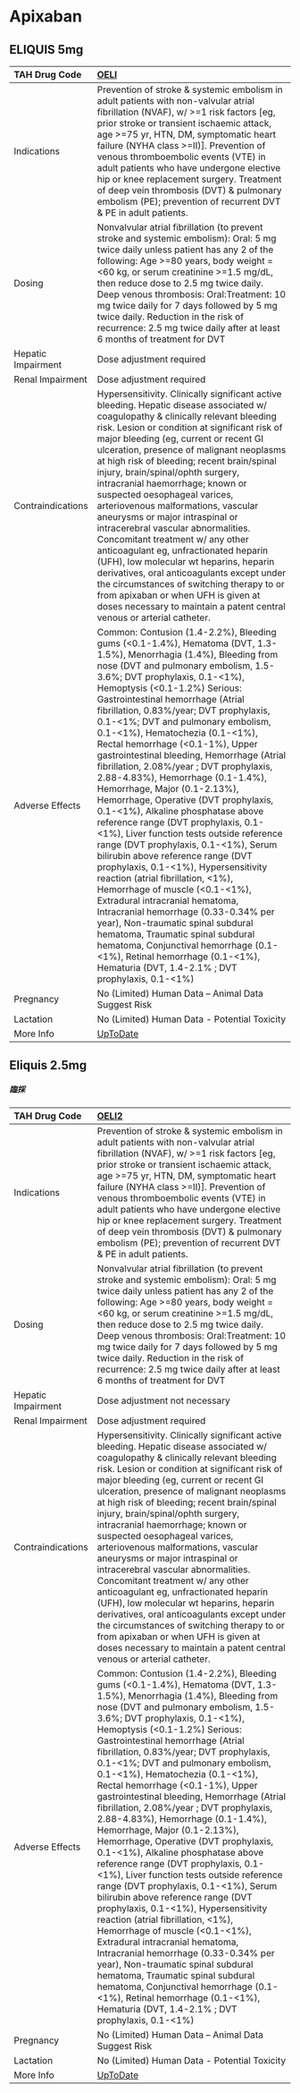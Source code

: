 # Apixaban

## ELIQUIS 5mg

| TAH Drug Code      | [OELI](https://www.tahsda.org.tw/drugs/hissearch.php?drug_code=OELI)                                                                                                                                                                                                                                                                                                                                                                                                                                                                                                                                                                                                                                                                                                                                                                                                                                                                                                                                                                                                                                                                                                                                                            |
|:-------------------|:--------------------------------------------------------------------------------------------------------------------------------------------------------------------------------------------------------------------------------------------------------------------------------------------------------------------------------------------------------------------------------------------------------------------------------------------------------------------------------------------------------------------------------------------------------------------------------------------------------------------------------------------------------------------------------------------------------------------------------------------------------------------------------------------------------------------------------------------------------------------------------------------------------------------------------------------------------------------------------------------------------------------------------------------------------------------------------------------------------------------------------------------------------------------------------------------------------------------------------|
| Indications        | Prevention of stroke & systemic embolism in adult patients with non-valvular atrial fibrillation (NVAF), w/ >=1 risk factors [eg, prior stroke or transient ischaemic attack, age >=75 yr, HTN, DM, symptomatic heart failure (NYHA class >=II)]. Prevention of venous thromboembolic events (VTE) in adult patients who have undergone elective hip or knee replacement surgery. Treatment of deep vein thrombosis (DVT) & pulmonary embolism (PE); prevention of recurrent DVT & PE in adult patients.                                                                                                                                                                                                                                                                                                                                                                                                                                                                                                                                                                                                                                                                                                                        |
| Dosing             | Nonvalvular atrial fibrillation (to prevent stroke and systemic embolism): Oral: 5 mg twice daily unless patient has any 2 of the following: Age >=80 years, body weight =<60 kg, or serum creatinine >=1.5 mg/dL, then reduce dose to 2.5 mg twice daily. Deep venous thrombosis: Oral:Treatment: 10 mg twice daily for 7 days followed by 5 mg twice daily. Reduction in the risk of recurrence: 2.5 mg twice daily after at least 6 months of treatment for DVT                                                                                                                                                                                                                                                                                                                                                                                                                                                                                                                                                                                                                                                                                                                                                              |
| Hepatic Impairment | Dose adjustment required                                                                                                                                                                                                                                                                                                                                                                                                                                                                                                                                                                                                                                                                                                                                                                                                                                                                                                                                                                                                                                                                                                                                                                                                        |
| Renal Impairment   | Dose adjustment required                                                                                                                                                                                                                                                                                                                                                                                                                                                                                                                                                                                                                                                                                                                                                                                                                                                                                                                                                                                                                                                                                                                                                                                                        |
| Contraindications  | Hypersensitivity. Clinically significant active bleeding. Hepatic disease associated w/ coagulopathy & clinically relevant bleeding risk. Lesion or condition at significant risk of major bleeding (eg, current or recent GI ulceration, presence of malignant neoplasms at high risk of bleeding; recent brain/spinal injury, brain/spinal/ophth surgery, intracranial haemorrhage; known or suspected oesophageal varices, arteriovenous malformations, vascular aneurysms or major intraspinal or intracerebral vascular abnormalities. Concomitant treatment w/ any other anticoagulant eg, unfractionated heparin (UFH), low molecular wt heparins, heparin derivatives, oral anticoagulants except under the circumstances of switching therapy to or from apixaban or when UFH is given at doses necessary to maintain a patent central venous or arterial catheter.                                                                                                                                                                                                                                                                                                                                                    |
| Adverse Effects    | Common: Contusion (1.4-2.2%), Bleeding gums (<0.1-1.4%), Hematoma (DVT, 1.3-1.5%), Menorrhagia (1.4%), Bleeding from nose (DVT and pulmonary embolism, 1.5-3.6%; DVT prophylaxis, 0.1-<1%), Hemoptysis (<0.1-1.2%) Serious: Gastrointestinal hemorrhage (Atrial fibrillation, 0.83%/year; DVT prophylaxis, 0.1-<1%; DVT and pulmonary embolism, 0.1-<1%), Hematochezia (0.1-<1%), Rectal hemorrhage (<0.1-1%), Upper gastrointestinal bleeding, Hemorrhage (Atrial fibrillation, 2.08%/year ; DVT prophylaxis, 2.88-4.83%), Hemorrhage (0.1-1.4%), Hemorrhage, Major (0.1-2.13%), Hemorrhage, Operative (DVT prophylaxis, 0.1-<1%), Alkaline phosphatase above reference range (DVT prophylaxis, 0.1-<1%), Liver function tests outside reference range (DVT prophylaxis, 0.1-<1%), Serum bilirubin above reference range (DVT prophylaxis, 0.1-<1%), Hypersensitivity reaction (atrial fibrillation, <1%), Hemorrhage of muscle (<0.1-<1%), Extradural intracranial hematoma, Intracranial hemorrhage (0.33-0.34% per year), Non-traumatic spinal subdural hematoma, Traumatic spinal subdural hematoma, Conjunctival hemorrhage (0.1-<1%), Retinal hemorrhage (0.1-<1%), Hematuria (DVT, 1.4-2.1% ; DVT prophylaxis, 0.1-<1%) |
| Pregnancy          | No (Limited) Human Data – Animal Data Suggest Risk                                                                                                                                                                                                                                                                                                                                                                                                                                                                                                                                                                                                                                                                                                                                                                                                                                                                                                                                                                                                                                                                                                                                                                              |
| Lactation          | No (Limited) Human Data - Potential Toxicity                                                                                                                                                                                                                                                                                                                                                                                                                                                                                                                                                                                                                                                                                                                                                                                                                                                                                                                                                                                                                                                                                                                                                                                    |
| More Info          | [UpToDate](https://www.uptodate.com/contents/apixaban-drug-information)                                                                                                                                                                                                                                                                                                                                                                                                                                                                                                                                                                                                                                                                                                                                                                                                                                                                                                                                                                                                                                                                                                                                                         |

## Eliquis 2.5mg

##### 臨採

| TAH Drug Code      | [OELI2](https://www.tahsda.org.tw/drugs/hissearch.php?drug_code=OELI2)                                                                                                                                                                                                                                                                                                                                                                                                                                                                                                                                                                                                                                                                                                                                                                                                                                                                                                                                                                                                                                                                                                                                                          |
|:-------------------|:--------------------------------------------------------------------------------------------------------------------------------------------------------------------------------------------------------------------------------------------------------------------------------------------------------------------------------------------------------------------------------------------------------------------------------------------------------------------------------------------------------------------------------------------------------------------------------------------------------------------------------------------------------------------------------------------------------------------------------------------------------------------------------------------------------------------------------------------------------------------------------------------------------------------------------------------------------------------------------------------------------------------------------------------------------------------------------------------------------------------------------------------------------------------------------------------------------------------------------|
| Indications        | Prevention of stroke & systemic embolism in adult patients with non-valvular atrial fibrillation (NVAF), w/ >=1 risk factors [eg, prior stroke or transient ischaemic attack, age >=75 yr, HTN, DM, symptomatic heart failure (NYHA class >=II)]. Prevention of venous thromboembolic events (VTE) in adult patients who have undergone elective hip or knee replacement surgery. Treatment of deep vein thrombosis (DVT) & pulmonary embolism (PE); prevention of recurrent DVT & PE in adult patients.                                                                                                                                                                                                                                                                                                                                                                                                                                                                                                                                                                                                                                                                                                                        |
| Dosing             | Nonvalvular atrial fibrillation (to prevent stroke and systemic embolism): Oral: 5 mg twice daily unless patient has any 2 of the following: Age >=80 years, body weight =<60 kg, or serum creatinine >=1.5 mg/dL, then reduce dose to 2.5 mg twice daily. Deep venous thrombosis: Oral:Treatment: 10 mg twice daily for 7 days followed by 5 mg twice daily. Reduction in the risk of recurrence: 2.5 mg twice daily after at least 6 months of treatment for DVT                                                                                                                                                                                                                                                                                                                                                                                                                                                                                                                                                                                                                                                                                                                                                              |
| Hepatic Impairment | Dose adjustment not necessary                                                                                                                                                                                                                                                                                                                                                                                                                                                                                                                                                                                                                                                                                                                                                                                                                                                                                                                                                                                                                                                                                                                                                                                                   |
| Renal Impairment   | Dose adjustment required                                                                                                                                                                                                                                                                                                                                                                                                                                                                                                                                                                                                                                                                                                                                                                                                                                                                                                                                                                                                                                                                                                                                                                                                        |
| Contraindications  | Hypersensitivity. Clinically significant active bleeding. Hepatic disease associated w/ coagulopathy & clinically relevant bleeding risk. Lesion or condition at significant risk of major bleeding (eg, current or recent GI ulceration, presence of malignant neoplasms at high risk of bleeding; recent brain/spinal injury, brain/spinal/ophth surgery, intracranial haemorrhage; known or suspected oesophageal varices, arteriovenous malformations, vascular aneurysms or major intraspinal or intracerebral vascular abnormalities. Concomitant treatment w/ any other anticoagulant eg, unfractionated heparin (UFH), low molecular wt heparins, heparin derivatives, oral anticoagulants except under the circumstances of switching therapy to or from apixaban or when UFH is given at doses necessary to maintain a patent central venous or arterial catheter.                                                                                                                                                                                                                                                                                                                                                    |
| Adverse Effects    | Common: Contusion (1.4-2.2%), Bleeding gums (<0.1-1.4%), Hematoma (DVT, 1.3-1.5%), Menorrhagia (1.4%), Bleeding from nose (DVT and pulmonary embolism, 1.5-3.6%; DVT prophylaxis, 0.1-<1%), Hemoptysis (<0.1-1.2%) Serious: Gastrointestinal hemorrhage (Atrial fibrillation, 0.83%/year; DVT prophylaxis, 0.1-<1%; DVT and pulmonary embolism, 0.1-<1%), Hematochezia (0.1-<1%), Rectal hemorrhage (<0.1-1%), Upper gastrointestinal bleeding, Hemorrhage (Atrial fibrillation, 2.08%/year ; DVT prophylaxis, 2.88-4.83%), Hemorrhage (0.1-1.4%), Hemorrhage, Major (0.1-2.13%), Hemorrhage, Operative (DVT prophylaxis, 0.1-<1%), Alkaline phosphatase above reference range (DVT prophylaxis, 0.1-<1%), Liver function tests outside reference range (DVT prophylaxis, 0.1-<1%), Serum bilirubin above reference range (DVT prophylaxis, 0.1-<1%), Hypersensitivity reaction (atrial fibrillation, <1%), Hemorrhage of muscle (<0.1-<1%), Extradural intracranial hematoma, Intracranial hemorrhage (0.33-0.34% per year), Non-traumatic spinal subdural hematoma, Traumatic spinal subdural hematoma, Conjunctival hemorrhage (0.1-<1%), Retinal hemorrhage (0.1-<1%), Hematuria (DVT, 1.4-2.1% ; DVT prophylaxis, 0.1-<1%) |
| Pregnancy          | No (Limited) Human Data – Animal Data Suggest Risk                                                                                                                                                                                                                                                                                                                                                                                                                                                                                                                                                                                                                                                                                                                                                                                                                                                                                                                                                                                                                                                                                                                                                                              |
| Lactation          | No (Limited) Human Data - Potential Toxicity                                                                                                                                                                                                                                                                                                                                                                                                                                                                                                                                                                                                                                                                                                                                                                                                                                                                                                                                                                                                                                                                                                                                                                                    |
| More Info          | [UpToDate](https://www.uptodate.com/contents/apixaban-drug-information)                                                                                                                                                                                                                                                                                                                                                                                                                                                                                                                                                                                                                                                                                                                                                                                                                                                                                                                                                                                                                                                                                                                                                         |

